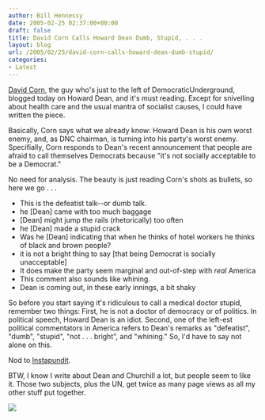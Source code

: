 ```yaml
---
author: Bill Hennessy
date: 2005-02-25 02:37:00+00:00
draft: false
title: David Corn Calls Howard Dean Dumb, Stupid, . . .
layout: blog
url: /2005/02/25/david-corn-calls-howard-dean-dumb-stupid/
categories:
- Latest
---
```


[David Corn](https://www.davidcorn.com/2005/02/dean_goes_selfd.php), the guy who's just to the left of DemocraticUnderground, blogged today on Howard Dean, and it's must reading. Except for snivelling about health care and the usual mantra of socialist causes, I could have written the piece.




Basically, Corn says what we already know: Howard Dean is his own worst enemy, and, as DNC chairman, is turning into his party's worst enemy. Specifially, Corn responds to Dean's recent announcement that people are afraid to call themselves Democrats because "it's not socially acceptable to be a Democrat." 




No need for analysis. The beauty is just reading Corn's shots as bullets, so here we go . . . 





  * This is the defeatist talk--or dumb talk.
  * he [Dean] came with too much baggage
  * [Dean] might jump the rails (rhetorically) too often
  * he [Dean]  made a stupid crack
  * Was he [Dean] indicating that when he thinks of hotel workers he thinks of black and brown people?
  * it is not a bright thing to say [that being Democrat is socially unacceptable]
  * It does make the party seem marginal and out-of-step with _real_ America
  * This comment also sounds like whining.
  * Dean is coming out, in these early innings, a bit shaky


  
So before you start saying it's ridiculous to call a medical doctor stupid, remember two things: First, he is not a doctor of democracy or of politics. In political speech, Howard Dean is an idiot. Second, one of the left-est political commentators in America refers to Dean's remarks as "defeatist", "dumb", "stupid", "not . . . bright", and "whining." So, I'd have to say not alone on this.




Nod to [Instapundit](https://instapundit.com/archives/021371.php).




BTW, I know I write about Dean and Churchill a lot, but people seem to like it. Those two subjects, plus the UN, get twice as many page views as all my other stuff put together.

![](https://blog.billhennessy.com/aggbug.aspx?PostID=1228)

